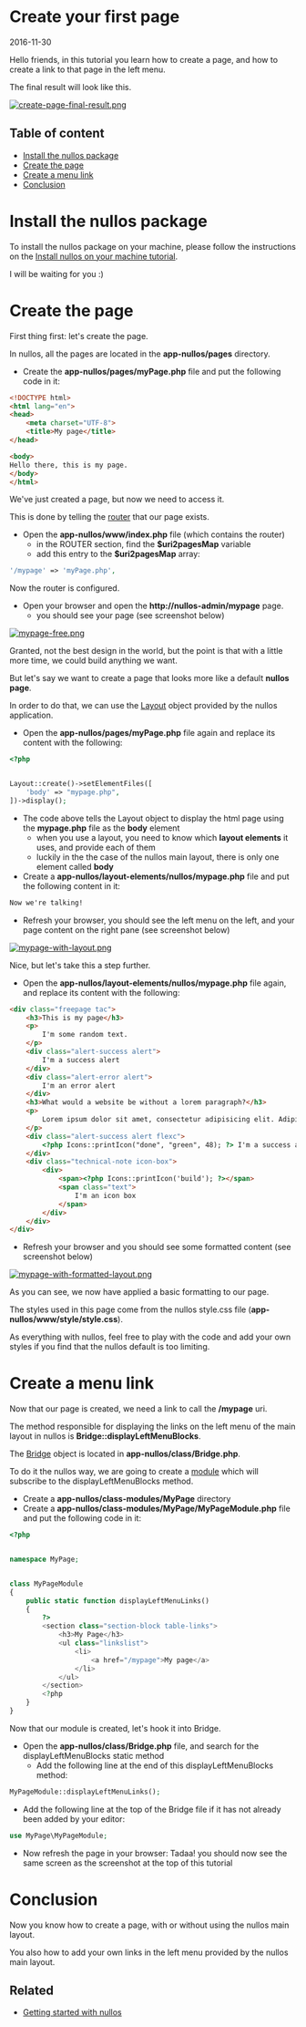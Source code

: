 Create your first page
========================
2016-11-30



Hello friends, in this tutorial you learn how to create a page, and how to create a link to that page in the left menu.

The final result will look like this.

[![create-page-final-result.png](https://s19.postimg.org/3medba9k3/create_page_final_result.png)](https://postimg.org/image/ssfbi4au7/)



Table of content
----------------------
- [Install the nullos package](#install-the-nullos-package)
- [Create the page](#create-the-page)
- [Create a menu link](#create-a-menu-link)
- [Conclusion](#conclusion)




Install the nullos package
=============================

To install the nullos package on your machine, please follow the instructions on the [Install nullos on your machine tutorial](https://github.com/lingtalfi/nullos-admin/tree/master/doc/tutorials/install-nullos-on-your-machine.md).

I will be waiting for you :)






Create the page
==================


First thing first: let's create the page.

In nullos, all the pages are located in the **app-nullos/pages** directory.

- Create the **app-nullos/pages/myPage.php** file and put the following code in it:

```html
<!DOCTYPE html>
<html lang="en">
<head>
    <meta charset="UTF-8">
    <title>My page</title>
</head>

<body>
Hello there, this is my page.
</body>
</html>
```


We've just created a page, but now we need to access it.

This is done by telling the [router](https://github.com/lingtalfi/nullos-admin/tree/master/doc/official/core-concepts/routing.md) that our page exists.


- Open the **app-nullos/www/index.php** file (which contains the router)
    - in the ROUTER section, find the **$uri2pagesMap** variable
    - add this entry to the **$uri2pagesMap** array:
    
    
```php
'/mypage' => 'myPage.php',    
```    

Now the router is configured.

- Open your browser and open the **http://nullos-admin/mypage** page.
    - you should see your page (see screenshot below)
    
    
[![mypage-free.png](https://s19.postimg.org/jyof10nvn/mypage_free.png)](https://postimg.org/image/cip5f8067/)


Granted, not the best design in the world, but the point is that with a little more time, we could build anything we want.


But let's say we want to create a page that looks more like a default **nullos page**.

In order to do that, we can use the [Layout](https://github.com/lingtalfi/nullos-admin/tree/master/doc/official/core-concepts/layout.md) object provided by the nullos application.


- Open the **app-nullos/pages/myPage.php** file again and replace its content with the following:


```php
<?php


Layout::create()->setElementFiles([
    'body' => "mypage.php",
])->display();

```

- The code above tells the Layout object to display the html page using the **mypage.php** file as the **body** element
    - when you use a layout, you need to know which **layout elements** it uses, and provide each of them
    - luckily in the the case of the nullos main layout, there is only one element called **body**
- Create a **app-nullos/layout-elements/nullos/mypage.php** file and put the following content in it:
   
   
```txt
Now we're talking!
``` 


- Refresh your browser, you should see the left menu on the left, and your page content on the right pane (see screenshot below)


[![mypage-with-layout.png](https://s19.postimg.org/qrorxaeoz/mypage_with_layout.png)](https://postimg.org/image/559rg9g4f/)

     
     
Nice, but let's take this a step further.
     
- Open the **app-nullos/layout-elements/nullos/mypage.php** file again, and replace its content with the following:

```html
<div class="freepage tac">
    <h3>This is my page</h3>
    <p>
        I'm some random text.
    </p>
    <div class="alert-success alert">
        I'm a success alert
    </div>
    <div class="alert-error alert">
        I'm an error alert
    </div>
    <h3>What would a website be without a lorem paragraph?</h3>
    <p>
        Lorem ipsum dolor sit amet, consectetur adipisicing elit. Adipisci, architecto at cumque delectus dolorum eius iure maiores mollitia nihil, nobis reiciendis voluptatem. Accusamus commodi consequuntur dolorem excepturi iusto officia ratione?
    </p>
    <div class="alert-success alert flexc">
        <?php Icons::printIcon("done", "green", 48); ?> I'm a success alert with an icon
    </div>
    <div class="technical-note icon-box">
        <div>
            <span><?php Icons::printIcon('build'); ?></span>
            <span class="text">
                I'm an icon box
            </span>
        </div>
    </div>
</div>
```


- Refresh your browser and you should see some formatted content (see screenshot below)
     
     
     
[![mypage-with-formatted-layout.png](https://s19.postimg.org/9pvxv6ztv/mypage_with_formatted_layout.png)](https://postimg.org/image/b4xijx0wv/)
     
     
As you can see, we now have applied a basic formatting to our page.
     
The styles used in this page come from the nullos style.css file (**app-nullos/www/style/style.css**).
     
As everything with nullos, feel free to play with the code and add your own styles if you find that the nullos default
is too limiting.
     
     
  

Create a menu link
========================

Now that our page is created, we need a link to call the **/mypage** uri.


The method responsible for displaying the links on the left menu of the main layout in nullos is **Bridge::displayLeftMenuBlocks**.

The [Bridge](https://github.com/lingtalfi/nullos-admin/tree/master/doc/official/core-concepts/bridge.md) object
is located in **app-nullos/class/Bridge.php**.

To do it the nullos way, we are going to create a [module](https://github.com/lingtalfi/nullos-admin/tree/master/doc/official/modules.md)
which will subscribe to the displayLeftMenuBlocks method.

- Create a **app-nullos/class-modules/MyPage** directory
- Create a **app-nullos/class-modules/MyPage/MyPageModule.php** file and put the following code in it:

```php
<?php


namespace MyPage;


class MyPageModule
{
    public static function displayLeftMenuLinks()
    {
        ?>
        <section class="section-block table-links">
            <h3>My Page</h3>
            <ul class="linkslist">
                <li>
                    <a href="/mypage">My page</a>
                </li>
            </ul>
        </section>
        <?php
    }
}
```

Now that our module is created, let's hook it into Bridge.

- Open the **app-nullos/class/Bridge.php** file, and search for the displayLeftMenuBlocks static method
    - Add the following line at the end of this displayLeftMenuBlocks method:


```php
MyPageModule::displayLeftMenuLinks();
```

- Add the following line at the top of the Bridge file if it has not already been added by your editor:

```php
use MyPage\MyPageModule;
```


- Now refresh the page in your browser: Tadaa! you should now see the same screen as the screenshot at the top of this tutorial
     
     
     
Conclusion
=============

Now you know how to create a page, with or without using the nullos main layout.

You also how to add your own links in the left menu provided by the nullos main layout.













Related
------------
- [Getting started with nullos](https://github.com/lingtalfi/nullos-admin/tree/master/doc/tutorials/getting-started-with-nullos.md)
